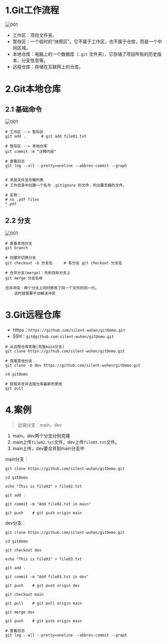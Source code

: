 # 1.Git工作流程

![001](D:\soft\GitHub\GitHub_Repositories\Blog_picture01\H01_开发技能\1.Git&Github\1.Git基础\001.png)

- 工作区：项目文件夹。
- 暂存区：一个临时的“快照区”。它不属于工作区，也不属于仓库，而是一个中间区域。
- 本地仓库：电脑上的一个数据库（`.git` 文件夹），它存储了项目所有的历史版本、分支信息等。
- 远程仓库：存储在互联网上的仓库。





# 2.Git本地仓库

## 2.1 基础命令

![001](D:\soft\GitHub\GitHub_Repositories\Blog_picture01\H01_开发技能\1.Git&Github\1.Git基础\002.png)

```shell
# 工作区 --> 暂存区
git add .		# git add file01.txt

# 暂存区 --> 本地仓库
git commit -m "注释内容"

# 查看日志
git log --all --pretty=oneline --abbrev-commit --graph 


```

```shell
# 添加文件至忽略列表
# 工作目录中创建一个名为 .gitignore 的文件，列出要忽略的文件。

# 实例：
# no .pdf files
*.pdf
```



## 2.2 分支

![001](D:\soft\GitHub\GitHub_Repositories\Blog_picture01\H01_开发技能\1.Git&Github\1.Git基础\003.png)



```shell
# 查看本地分支
git branch

# 创建并切换分支
git checkout -b 分支名		# 有分支 git checkout 分支名

# 合并分支(merge)：先到目标分支上
git merge 分支名称
```

```shell
合并冲突：两个分支上同时修改了同一个文件的同一行。
	这时就需要手动解决冲突
```



# 3.Git远程仓库

- Https：`https://github.com/silent-wuhen/gitDemo.git`
- SSH：`git@github.com:silent-wuhen/gitDemo.git`



```shell
# 从远程仓库克隆(克隆main分支)
git clone https://github.com/silent-wuhen/gitDemo.git

# 克隆其他分支
git clone -b dev https://github.com/silent-wuhen/gitDemo.git

cd gitDemo

# 获取并合并远程仓库最新的更改
git pull
```



# 4.案例

> 远端分支：main，dev

1. main，dev两个分支分别克隆
2. main上传`file02.txt`文件，dev上传`file03.txt`文件。
3. main上传，dev要合并到main分支中



main分支：

```shell
git clone https://github.com/silent-wuhen/gitDemo.git

cd gitDemo

echo "This is file02" > file02.txt

git add .

git commit -m "Add file02.txt in main"

git push 	# git push origin main
```

dev分支：

```shell
git clone https://github.com/silent-wuhen/gitDemo.git

cd gitDemo

git checkout dev

echo "This is file03" > file03.txt

git add .

git commit -m "Add file03.txt in dev"

git push 	# git push origin dev

git checkout main

git pull 	# git pull origin main

git merge dev

git push 	# git push origin main
```



```shell
# 查看日志
git log --all --pretty=oneline --abbrev-commit --graph 

```

